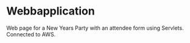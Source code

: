 # Webbapplication

Web page for a New Years Party with an attendee form using Servlets. Connected to AWS. 
